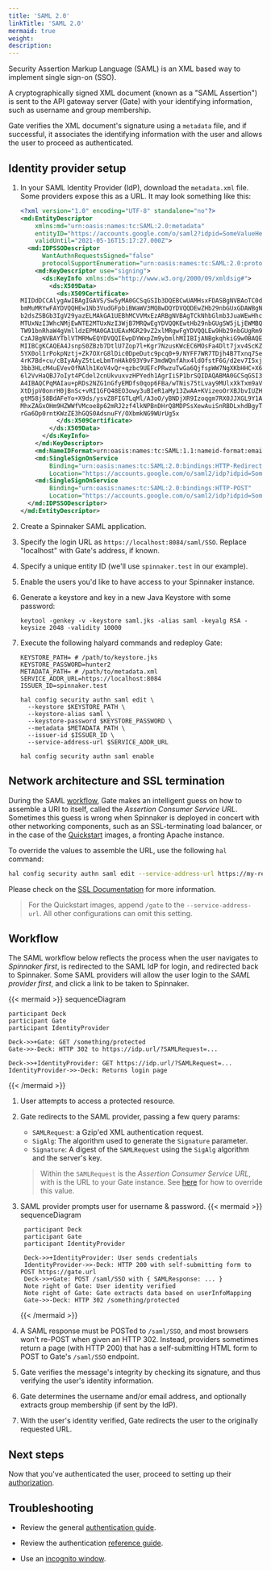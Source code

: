 ```yaml
---
title: 'SAML 2.0'
linkTitle: 'SAML 2.0'
mermaid: true
weight:
description:
---
```



Security Assertion Markup Language (SAML) is an XML based way to implement single sign-on (SSO). 

A cryptographically signed XML document (known as a "SAML Assertion") is sent to the API gateway server (Gate) with 
your identifying information, such as username and group membership. 

Gate verifies the XML document's signature using a `metadata` file, and if successful, it associates the 
identifying information with the user and allows the user to proceed as authenticated.

## Identity provider setup

1. In your SAML Identity Provider (IdP), download the `metadata.xml` file. Some providers expose this as a URL. It 
may look something like this:
    
    ```xml
    <?xml version="1.0" encoding="UTF-8" standalone="no"?>
    <md:EntityDescriptor 
        xmlns:md="urn:oasis:names:tc:SAML:2.0:metadata"    
        entityID="https://accounts.google.com/o/saml2?idpid=SomeValueHere" 
        validUntil="2021-05-16T15:17:27.000Z">
      <md:IDPSSODescriptor 
          WantAuthnRequestsSigned="false" 
          protocolSupportEnumeration="urn:oasis:names:tc:SAML:2.0:protocol">
        <md:KeyDescriptor use="signing">
          <ds:KeyInfo xmlns:ds="http://www.w3.org/2000/09/xmldsig#">
            <ds:X509Data>
              <ds:X509Certificate>
    MIIDdDCCAlygAwIBAgIGAVS/Sw5yMA0GCSqGSIb3DQEBCwUAMHsxFDASBgNVBAoTC0dvb2dsZSBJ
    bmMuMRYwFAYDVQQHEw1Nb3VudGFpbiBWaWV3MQ8wDQYDVQQDEwZHb29nbGUxGDAWBgNVBAsTD0dv
    b2dsZSBGb3IgV29yazELMAkGA1UEBhMCVVMxEzARBgNVBAgTCkNhbGlmb3JuaWEwHhcNMTYwNTE3
    MTUxNzI3WhcNMjEwNTE2MTUxNzI3WjB7MRQwEgYDVQQKEwtHb29nbGUgSW5jLjEWMBQGA1UEBxMN
    TW91bnRhaW4gVmlldzEPMA0GA1UEAxMGR29vZ2xlMRgwFgYDVQQLEw9Hb29nbGUgRm9yIFdvcmsx
    CzAJBgNVBAYTblVTMRMwEQYDVQQIEwpDYWxpZm9ybmlhMIIBIjANBgkqhkiG9w0BAQEF46OCAQ8A
    MIIBCgKCAQEA4JsnpS0ZBzb7DtlU7Zop7l+Kgr7NzusKWcEC6MOsFa4Dlt7jxv4ScKZ/61M5WKxd
    5YX0ol1rPokpNztj+Zk7OXrG8lDic0DpeDutc9pcq0+9/NYFF7WR7TDjh4B7Txnq7SerSB78fT8d
    4rK7Bd+cu/cBIyAAyZ5tLeLbmTnHAk093Y9vF3mdWQnfAhx4ldOfstF6G/d2ev7I5xjSKzQuH6Ew
    3bb3HLcM4uEVevOfNAlh1KoV4vQr+qzbc9UEFcPRwzuTwGa6QjfspWW7NgXKbHHC+X6a+gqJrke/
    6l2VvHaQBJ7oIyt4PCdel2cnUkvuxvzHPYedh1AgrIiSP1brSQIDAQABMA0GCSqGSI34DQEBCwUA
    A4IBAQCPqMAIau+pRDs2NZG1nGfyEMDfs0qop6FBa/wTNis75tLvay9MUlxXkTxm9aVxgggjEyc6
    XtDjpV0onrH0jBnSc+vRI1GFQ48EO3owy3uBIeR1aMy13ZwAA+KVizeoOrXBJbvIUZHo0yfKRzIu
    gtM58j58BdAFeYo+X9ds/ysvZ8FIGTLqMl/A3oO/yBNDjXR9Izoqgm7RX0JJXGL9Y1AgmEjxyqo9
    MhxZAGxOHm9HZWWfVMcoe8p62mRJ2zf4lkNPBnDHrQ8MDPSsXewAuiSnRBDLxhdBgyThT/KW7Q06
    rGa6Dp0rntKWzZE3hGQS0AdsnuFY/OXbmkNG9WUrUg5x
              </ds:X509Certificate>
            </ds:X509Data>
          </ds:KeyInfo>
        </md:KeyDescriptor>
        <md:NameIDFormat>urn:oasis:names:tc:SAML:1.1:nameid-format:emailAddress</md:NameIDFormat>
        <md:SingleSignOnService 
            Binding="urn:oasis:names:tc:SAML:2.0:bindings:HTTP-Redirect" 
            Location="https://accounts.google.com/o/saml2/idp?idpid=SomeValueHere"/>
        <md:SingleSignOnService 
            Binding="urn:oasis:names:tc:SAML:2.0:bindings:HTTP-POST" 
            Location="https://accounts.google.com/o/saml2/idp?idpid=SomeValueHere"/>
      </md:IDPSSODescriptor>
    </md:EntityDescriptor>
    ```

1. Create a Spinnaker SAML application.
1. Specify the login URL as `https://localhost:8084/saml/SSO`. Replace "localhost" with Gate's address, if known.
1. Specify a unique entity ID (we'll use `spinnaker.test` in our example).
1. Enable the users you'd like to have access to your Spinnaker instance.

1. Generate a keystore and key in a new Java Keystore with some password:
    ```
    keytool -genkey -v -keystore saml.jks -alias saml -keyalg RSA -keysize 2048 -validity 10000
    ```
1. Execute the following halyard commands and redeploy Gate:

    ```
    KEYSTORE_PATH= # /path/to/keystore.jks
    KEYSTORE_PASSWORD=hunter2
    METADATA_PATH= # /path/to/metadata.xml
    SERVICE_ADDR_URL=https://localhost:8084
    ISSUER_ID=spinnaker.test
    
    hal config security authn saml edit \
      --keystore $KEYSTORE_PATH \
      --keystore-alias saml \
      --keystore-password $KEYSTORE_PASSWORD \
      --metadata $METADATA_PATH \
      --issuer-id $ISSUER_ID \
      --service-address-url $SERVICE_ADDR_URL
      
    hal config security authn saml enable
    ```

## Network architecture and SSL termination

During the SAML [workflow](/reference/architecture/authz_authn/authentication/#workflow), Gate makes an intelligent 
guess on how to assemble a URI to itself, called the _Assertion Consumer Service URL_. Sometimes this guess is wrong 
when Spinnaker is deployed in concert with other networking components, such as an SSL-terminating load balancer, or 
in the case of the [Quickstart](/docs/setup/quickstart) images, a fronting Apache instance.  

To override the values to assemble the URL, use the following `hal` command:
```bash
hal config security authn saml edit --service-address-url https://my-real-gate-address.com:8084
```

Please check on the [SSL Documentation](/docs/setup/security/ssl) for more information.

> For the Quickstart images, append `/gate` to the `--service-address-url`. All other configurations
can omit this setting.

## Workflow
The SAML workflow below reflects the process when the user navigates to _Spinnaker first_, is redirected to the SAML 
IdP for login, and redirected back to Spinnaker. Some SAML providers will allow the user login to the _SAML provider 
first_, and click a link to be taken to Spinnaker.


{{< mermaid >}}
    sequenceDiagram
    
    participant Deck
    participant Gate
    participant IdentityProvider
    
    Deck->>+Gate: GET /something/protected
    Gate->>-Deck: HTTP 302 to https://idp.url/?SAMLRequest=...
    
    Deck->>+IdentityProvider: GET https://idp.url/?SAMLRequest=...
    IdentityProvider->>-Deck: Returns login page
{{< /mermaid >}}

1. User attempts to access a protected resource.

1. Gate redirects to the SAML provider, passing a few query params:
    * `SAMLRequest`: a Gzip'ed XML authentication request.
    * `SigAlg`: The algorithm used to generate the `Signature` parameter.
    * `Signature`: A digest of the `SAMLRequest` using the `SigAlg` algorithm and the server's key.

    > Within the `SAMLRequest` is the _Assertion Consumer Service URL_, with is the URL to your Gate instance. See 
    [here](#network-architecture-and-ssl-termination) for how to override this value.
    
1. SAML provider prompts user for username & password.
    {{< mermaid >}}
        sequenceDiagram
        
        participant Deck
        participant Gate
        participant IdentityProvider
        
        Deck->>+IdentityProvider: User sends credentials
        IdentityProvider->>-Deck: HTTP 200 with self-submitting form to POST https://gate.url
        Deck->>+Gate: POST /saml/SSO with { SAMLResponse: ... }
        Note right of Gate: User identity verified
        Note right of Gate: Gate extracts data based on userInfoMapping
        Gate->>-Deck: HTTP 302 /something/protected
    {{< /mermaid >}}

1. A SAML response must be POSTed to `/saml/SSO`, and most browsers won't re-POST when given an HTTP 302. Instead, 
providers sometimes return a page (with HTTP 200) that has a self-submitting HTML form to POST to Gate's `/saml/SSO` 
endpoint.

1. Gate verifies the message's integrity by checking its signature, and thus verifying the user's identity information.

1. Gate determines the username and/or email address, and optionally extracts group membership (if sent by the IdP).

1. With the user's identity verified, Gate redirects the user to the originally requested URL.

## Next steps

Now that you've authenticated the user, proceed to setting up their [authorization](/docs/setup/security/authorization/).

## Troubleshooting

* Review the general [authentication guide](/docs/setup/security/authentication).
* Review the authentication [reference guide](/reference/architecture/authz_authn/authentication).

* Use an [incognito window](/docs/setup/security/authentication#incognito-mode).
